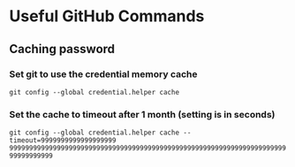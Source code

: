 # Useful GitHub Commands 

## Caching password

### Set git to use the credential memory cache
`git config --global credential.helper cache`


### Set the cache to timeout after 1 month (setting is in seconds)
`git config --global credential.helper cache --timeout=9999999999999999999
999999999999999999999999999999999999999999999999999999999999999999999999999999999`

